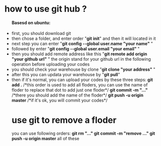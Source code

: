 <h1>how to use git hub ?</h1>
<p>
<ul>
<h4>Basesd on ubuntu:</h4>  
<li>first, you should download git</li>  
<li>then chose a folder, and enter order "<b>git init</b>" and then it will located in it  </li>  
<li>next step you can enter "<b>git config --global user.name "your name"</b> "</li>  
<li>followed by enter "<b>git config --global user.email "your email" </b>"</li>  
<li>then you should add remote address like this  
"<b>git remote add origin "your github url"</b> "  
the origin stand for your github url in the following operation before uploading your codes</li>  
<li>you should check your warehouse by clone   
"<b>git clone "your address" </b>"</li>   
<li>after this you can updata your warehouse by   
"<b>git pull</b>"</li>   
<li>then if it's normal, you can upload your codes by these three steps:   
<b>git add .</b>               /*this order is used to add all floders, you can use  the name of floder to replace that dot to add just one floder*/   
<b>git commit -m "..."</b>     /*there you should add the name of the floder*/   
<b>git push -u origin master</b> /*if it's ok, you will commit your codes*/
</li>  
</ol>
</p>
<h1>use git to remove a floder</h1>
 <p>
 you can use following orders:  
 <b>git rm "..."  
 git commit -m "remove ..."  
 git push -u origin master</b>  
 all of these
 </p>